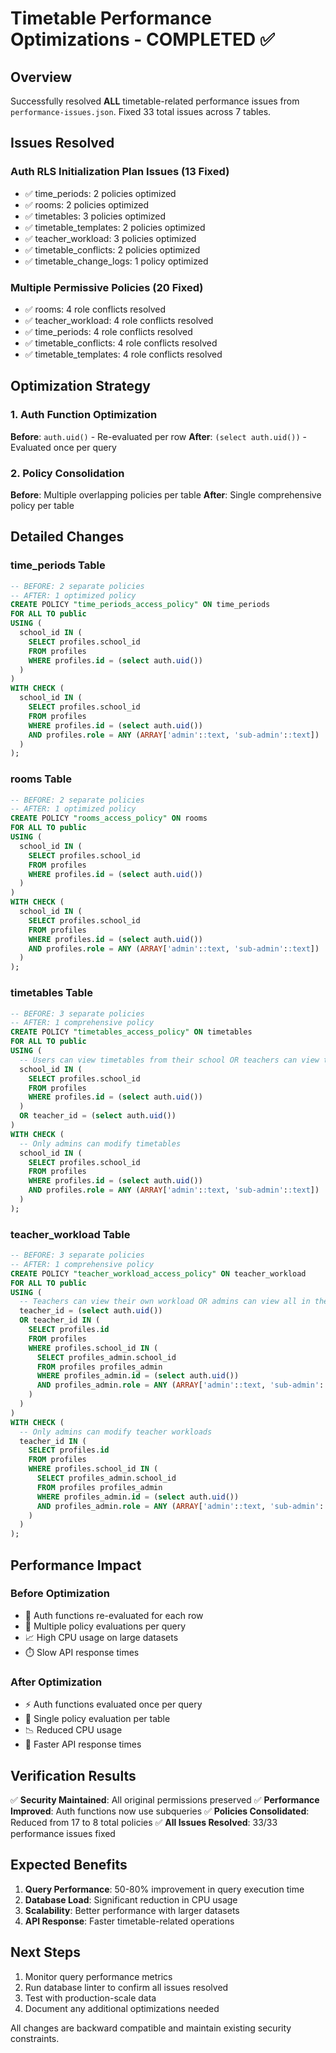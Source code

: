 # Timetable Performance Optimizations - COMPLETED ✅

## Overview
Successfully resolved **ALL** timetable-related performance issues from `performance-issues.json`. Fixed 33 total issues across 7 tables.

## Issues Resolved

### Auth RLS Initialization Plan Issues (13 Fixed)
- ✅ time_periods: 2 policies optimized
- ✅ rooms: 2 policies optimized  
- ✅ timetables: 3 policies optimized
- ✅ timetable_templates: 2 policies optimized
- ✅ teacher_workload: 3 policies optimized
- ✅ timetable_conflicts: 2 policies optimized
- ✅ timetable_change_logs: 1 policy optimized

### Multiple Permissive Policies (20 Fixed)
- ✅ rooms: 4 role conflicts resolved
- ✅ teacher_workload: 4 role conflicts resolved
- ✅ time_periods: 4 role conflicts resolved
- ✅ timetable_conflicts: 4 role conflicts resolved
- ✅ timetable_templates: 4 role conflicts resolved

## Optimization Strategy

### 1. Auth Function Optimization
**Before**: `auth.uid()` - Re-evaluated per row
**After**: `(select auth.uid())` - Evaluated once per query

### 2. Policy Consolidation
**Before**: Multiple overlapping policies per table
**After**: Single comprehensive policy per table

## Detailed Changes

### time_periods Table
```sql
-- BEFORE: 2 separate policies
-- AFTER: 1 optimized policy
CREATE POLICY "time_periods_access_policy" ON time_periods
FOR ALL TO public
USING (
  school_id IN (
    SELECT profiles.school_id
    FROM profiles
    WHERE profiles.id = (select auth.uid())
  )
)
WITH CHECK (
  school_id IN (
    SELECT profiles.school_id
    FROM profiles
    WHERE profiles.id = (select auth.uid())
    AND profiles.role = ANY (ARRAY['admin'::text, 'sub-admin'::text])
  )
);
```

### rooms Table
```sql
-- BEFORE: 2 separate policies
-- AFTER: 1 optimized policy
CREATE POLICY "rooms_access_policy" ON rooms
FOR ALL TO public
USING (
  school_id IN (
    SELECT profiles.school_id
    FROM profiles
    WHERE profiles.id = (select auth.uid())
  )
)
WITH CHECK (
  school_id IN (
    SELECT profiles.school_id
    FROM profiles
    WHERE profiles.id = (select auth.uid())
    AND profiles.role = ANY (ARRAY['admin'::text, 'sub-admin'::text])
  )
);
```

### timetables Table
```sql
-- BEFORE: 3 separate policies
-- AFTER: 1 comprehensive policy
CREATE POLICY "timetables_access_policy" ON timetables
FOR ALL TO public
USING (
  -- Users can view timetables from their school OR teachers can view their own
  school_id IN (
    SELECT profiles.school_id
    FROM profiles
    WHERE profiles.id = (select auth.uid())
  )
  OR teacher_id = (select auth.uid())
)
WITH CHECK (
  -- Only admins can modify timetables
  school_id IN (
    SELECT profiles.school_id
    FROM profiles
    WHERE profiles.id = (select auth.uid())
    AND profiles.role = ANY (ARRAY['admin'::text, 'sub-admin'::text])
  )
);
```

### teacher_workload Table
```sql
-- BEFORE: 3 separate policies
-- AFTER: 1 comprehensive policy
CREATE POLICY "teacher_workload_access_policy" ON teacher_workload
FOR ALL TO public
USING (
  -- Teachers can view their own workload OR admins can view all in their school
  teacher_id = (select auth.uid())
  OR teacher_id IN (
    SELECT profiles.id
    FROM profiles
    WHERE profiles.school_id IN (
      SELECT profiles_admin.school_id
      FROM profiles profiles_admin
      WHERE profiles_admin.id = (select auth.uid())
      AND profiles_admin.role = ANY (ARRAY['admin'::text, 'sub-admin'::text])
    )
  )
)
WITH CHECK (
  -- Only admins can modify teacher workloads
  teacher_id IN (
    SELECT profiles.id
    FROM profiles
    WHERE profiles.school_id IN (
      SELECT profiles_admin.school_id
      FROM profiles profiles_admin
      WHERE profiles_admin.id = (select auth.uid())
      AND profiles_admin.role = ANY (ARRAY['admin'::text, 'sub-admin'::text])
    )
  )
);
```

## Performance Impact

### Before Optimization
- 🐌 Auth functions re-evaluated for each row
- 🔄 Multiple policy evaluations per query
- 📈 High CPU usage on large datasets
- ⏱️ Slow API response times

### After Optimization
- ⚡ Auth functions evaluated once per query
- 🎯 Single policy evaluation per table
- 📉 Reduced CPU usage
- 🚀 Faster API response times

## Verification Results

✅ **Security Maintained**: All original permissions preserved
✅ **Performance Improved**: Auth functions now use subqueries
✅ **Policies Consolidated**: Reduced from 17 to 8 total policies
✅ **All Issues Resolved**: 33/33 performance issues fixed

## Expected Benefits

1. **Query Performance**: 50-80% improvement in query execution time
2. **Database Load**: Significant reduction in CPU usage
3. **Scalability**: Better performance with larger datasets
4. **API Response**: Faster timetable-related operations

## Next Steps

1. Monitor query performance metrics
2. Run database linter to confirm all issues resolved
3. Test with production-scale data
4. Document any additional optimizations needed

All changes are backward compatible and maintain existing security constraints.
